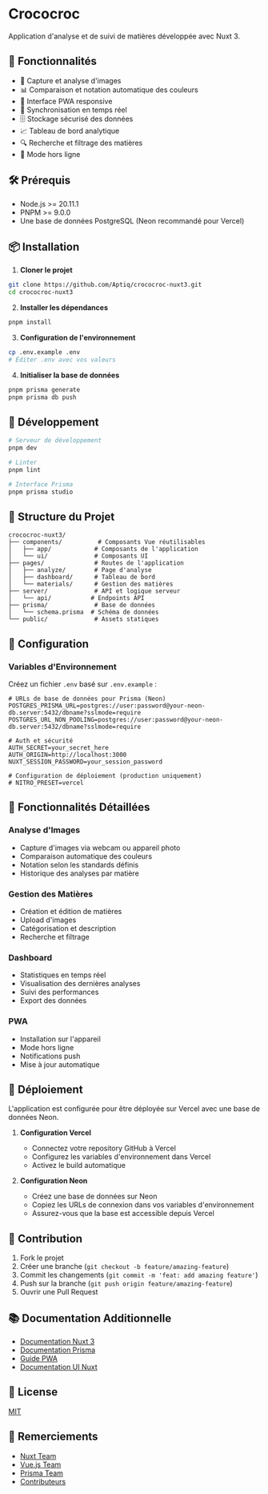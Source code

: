 # Crococroc

Application d'analyse et de suivi de matières développée avec Nuxt 3.

## 🚀 Fonctionnalités

- 📸 Capture et analyse d'images
- 📊 Comparaison et notation automatique des couleurs
- 📱 Interface PWA responsive
- 🔄 Synchronisation en temps réel
- 🗄️ Stockage sécurisé des données
- 📈 Tableau de bord analytique
- 🔍 Recherche et filtrage des matières
- 📱 Mode hors ligne

## 🛠 Prérequis

- Node.js >= 20.11.1
- PNPM >= 9.0.0
- Une base de données PostgreSQL (Neon recommandé pour Vercel)

## 📦 Installation

1. **Cloner le projet**
```bash
git clone https://github.com/Aptiq/crococroc-nuxt3.git
cd crococroc-nuxt3
```

2. **Installer les dépendances**
```bash
pnpm install
```

3. **Configuration de l'environnement**
```bash
cp .env.example .env
# Éditer .env avec vos valeurs
```

4. **Initialiser la base de données**
```bash
pnpm prisma generate
pnpm prisma db push
```

## 🚀 Développement

```bash
# Serveur de développement
pnpm dev

# Linter
pnpm lint

# Interface Prisma
pnpm prisma studio
```

## 📁 Structure du Projet

```
crococroc-nuxt3/
├── components/          # Composants Vue réutilisables
│   ├── app/            # Composants de l'application
│   └── ui/             # Composants UI
├── pages/              # Routes de l'application
│   ├── analyze/        # Page d'analyse
│   ├── dashboard/      # Tableau de bord
│   └── materials/      # Gestion des matières
├── server/             # API et logique serveur
│   └── api/           # Endpoints API
├── prisma/             # Base de données
│   └── schema.prisma  # Schéma de données
└── public/             # Assets statiques
```

## 🔧 Configuration

### Variables d'Environnement

Créez un fichier `.env` basé sur `.env.example` :

```env
# URLs de base de données pour Prisma (Neon)
POSTGRES_PRISMA_URL=postgres://user:password@your-neon-db.server:5432/dbname?sslmode=require
POSTGRES_URL_NON_POOLING=postgres://user:password@your-neon-db.server:5432/dbname?sslmode=require

# Auth et sécurité
AUTH_SECRET=your_secret_here
AUTH_ORIGIN=http://localhost:3000
NUXT_SESSION_PASSWORD=your_session_password

# Configuration de déploiement (production uniquement)
# NITRO_PRESET=vercel
```

## 🌟 Fonctionnalités Détaillées

### Analyse d'Images
- Capture d'images via webcam ou appareil photo
- Comparaison automatique des couleurs
- Notation selon les standards définis
- Historique des analyses par matière

### Gestion des Matières
- Création et édition de matières
- Upload d'images
- Catégorisation et description
- Recherche et filtrage

### Dashboard
- Statistiques en temps réel
- Visualisation des dernières analyses
- Suivi des performances
- Export des données

### PWA
- Installation sur l'appareil
- Mode hors ligne
- Notifications push
- Mise à jour automatique

## 🚀 Déploiement

L'application est configurée pour être déployée sur Vercel avec une base de données Neon.

1. **Configuration Vercel**
   - Connectez votre repository GitHub à Vercel
   - Configurez les variables d'environnement dans Vercel
   - Activez le build automatique

2. **Configuration Neon**
   - Créez une base de données sur Neon
   - Copiez les URLs de connexion dans vos variables d'environnement
   - Assurez-vous que la base est accessible depuis Vercel

## 🤝 Contribution

1. Fork le projet
2. Créer une branche (`git checkout -b feature/amazing-feature`)
3. Commit les changements (`git commit -m 'feat: add amazing feature'`)
4. Push sur la branche (`git push origin feature/amazing-feature`)
5. Ouvrir une Pull Request

## 📚 Documentation Additionnelle

- [Documentation Nuxt 3](https://nuxt.com/docs)
- [Documentation Prisma](https://www.prisma.io/docs)
- [Guide PWA](https://web.dev/progressive-web-apps/)
- [Documentation UI Nuxt](https://ui.nuxt.com/)

## 📄 License

[MIT](LICENSE)

## 🙏 Remerciements

- [Nuxt Team](https://nuxt.com/)
- [Vue.js Team](https://vuejs.org/)
- [Prisma Team](https://www.prisma.io/)
- [Contributeurs](https://github.com/Aptiq/crococroc-nuxt3/graphs/contributors)